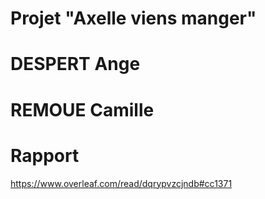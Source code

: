 # Projet "Axelle viens manger"
# DESPERT Ange
# REMOUE Camille



# Rapport 
https://www.overleaf.com/read/dqrypvzcjndb#cc1371
